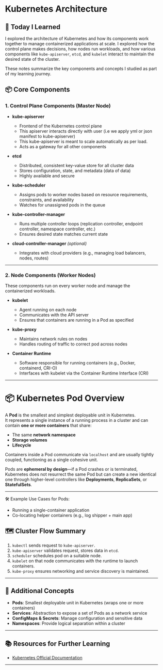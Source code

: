 # Kubernetes Architecture

## 📅 Today I Learned

I explored the architecture of Kubernetes and how its components work together to manage containerized applications at scale. I explored how the control plane makes decisions, how nodes run workloads, and how various components like `kube-apiserver`, `etcd`, and `kubelet` interact to maintain the desired state of the cluster.

These notes summarize the key components and concepts I studied as part of my learning journey.
## 📦 Core Components

### 1. **Control Plane Components** (Master Node)

- **kube-apiserver**  
  - Frontend of the Kubernetes control plane
  - This apiserver interacts directly with user (i.e we apply yml or json manifest to kube-apiserver)
  - This kube-apiserver is meant to scale automatically as per load. 
  - Acts as a gateway for all other components

- **etcd**  
  - Distributed, consistent key-value store for all cluster data
  - Stores configuration, state, and metadata (data of data)
  - Highly available and secure

- **kube-scheduler**  
  - Assigns pods to worker nodes based on resource requirements, constraints, and availability
  - Watches for unassigned pods in the queue

- **kube-controller-manager**  
  - Runs multiple controller loops (replication controller, endpoint controller, namespace controller, etc.)
  - Ensures desired state matches current state

- **cloud-controller-manager** *(optional)*  
  - Integrates with cloud providers (e.g., managing load balancers, nodes, routes)

---

### 2. **Node Components** (Worker Nodes)

These components run on every worker node and manage the containerized workloads.

- **kubelet**  
  - Agent running on each node
  - Communicates with the API server
  - Ensures that containers are running in a Pod as specified

- **kube-proxy**  
  - Maintains network rules on nodes
  - Handles routing of traffic to correct pod across nodes

- **Container Runtime**  
  - Software responsible for running containers (e.g., Docker, containerd, CRI-O)
  - Interfaces with kubelet via the Container Runtime Interface (CRI)

---

# 📦 Kubernetes Pod Overview

A **Pod** is the smallest and simplest deployable unit in Kubernetes.  
It represents a single instance of a running process in a cluster and can contain **one or more containers** that share:

- The same **network namespace**
- **Storage volumes**
- **Lifecycle**

Containers inside a Pod communicate via `localhost` and are usually tightly coupled, functioning as a single cohesive unit.

Pods are **ephemeral by design**—if a Pod crashes or is terminated, Kubernetes does not resurrect the same Pod but can create a new identical one through higher-level controllers like **Deployments**, **ReplicaSets**, or **StatefulSets**.

---

🛠️ Example Use Cases for Pods:
- Running a single-container application
- Co-locating helper containers (e.g., log shipper + main app)


## 🗺️ Cluster Flow Summary

1. `kubectl` sends request to `kube-apiserver`.
2. `kube-apiserver` validates request, stores data in `etcd`.
3. `scheduler` schedules pod on a suitable node.
4. `kubelet` on that node communicates with the runtime to launch containers.
5. `kube-proxy` ensures networking and service discovery is maintained.

---

## 📌 Additional Concepts

- **Pods**: Smallest deployable unit in Kubernetes (wraps one or more containers)
- **Services**: Abstraction to expose a set of Pods as a network service
- **ConfigMaps & Secrets**: Manage configuration and sensitive data
- **Namespaces**: Provide logical separation within a cluster

---
## 📚 Resources for Further Learning

- [Kubernetes Official Documentation](https://kubernetes.io/docs/)
---
